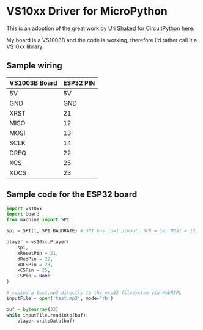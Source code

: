 # VS10xx Driver for MicroPython

This is an adoption of the great work by [Uri Shaked](https://github.com/urish) for CircuitPython [here](https://github.com/urish/vs1053-circuitpython).

My board is a VS1003B and the code is working, therefore I'd rather call it a VS10xx library.

## Sample wiring

VS1003B Board | ESP32 PIN 
--- | --- 
5V | 5V
GND | GND
XRST | 21
MISO | 12
MOSI | 13
SCLK | 14
DREQ | 22
XCS | 25
XDCS | 23

## Sample code for the ESP32 board

```python
import vs10xx
import board
from machine import SPI

spi = SPI(1, SPI_BAUDRATE) # SPI bus id=1 pinout: SCK = 14, MOSI = 13, MISO = 12

player = vs10xx.Player(
    spi,
    xResetPin = 21,
    dReqPin = 22,
    xDCSPin = 23,
    xCSPin = 25,
    CSPin = None
)

# copied a test.mp3 directly to the esp32 filesystem via WebREPL
inputFile = open('test.mp3', mode='rb')

buf = bytearray(32)
while inputFile.readinto(buf):
    player.writeData(buf)
```
